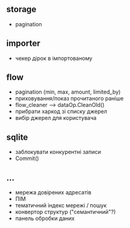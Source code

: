 ## storage

* pagination


## importer

* чекер дірок в імпортованому


## flow

* pagination (min, max, amount, limited_by)
* приховування/показ прочитаного раніше
* flow_cleaner --> dataOp.CleanOld()
* прибрати харкод зі списку джерел
* вибір джерел для користувача


## sqlite

* заблокувати конкурентні записи
* Commit()


## ...

* мережа довірених адресатів
* ПІМ
* тематичний індекс мережі / пошук
* конвертор структур ("семантичний"?)
* панель обробки даних